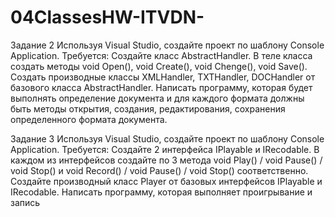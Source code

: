 # 04ClassesHW-ITVDN-

Задание 2
Используя Visual Studio, создайте проект по шаблону Console Application.
Требуется:
Создайте класс AbstractHandler.
В теле класса создать методы void Open(), void Create(), void Chenge(), void Save().
Создать производные классы XMLHandler, TXTHandler, DOCHandler от базового класса
AbstractHandler.
Написать программу, которая будет выполнять определение документа и для каждого формата
должны быть методы открытия, создания, редактирования, сохранения определенного
формата документа.

Задание 3
Используя Visual Studio, создайте проект по шаблону Console Application.
Требуется:
Создайте 2 интерфейса IPlayable и IRecodable. В каждом из интерфейсов создайте по 3
метода void Play() / void Pause() / void Stop() и void Record() / void Pause() / void Stop()
соответственно.
Создайте производный класс Player от базовых интерфейсов IPlayable и IRecodable.
Написать программу, которая выполняет проигрывание и запись
